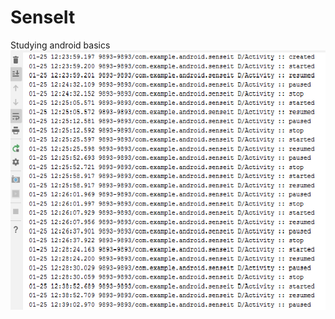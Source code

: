 # SenseIt
Studying android basics
<br>
![](https://github.com/SarangKudtarkar/SenseIt/blob/master/images/activity_state.png)
